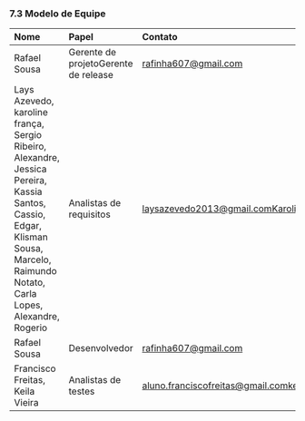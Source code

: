 ### 7.3 Modelo de Equipe

| **Nome** | **Papel** | **Contato** |
| :--- | :--- | :--- |
| Rafael Sousa | Gerente de projetoGerente de release | rafinha607@gmail.com |
| Lays Azevedo, karoline frança, Sergio Ribeiro, Alexandre, Jessica Pereira, Kassia Santos, Cassio, Edgar, Klisman Sousa, Marcelo, Raimundo Notato, Carla Lopes, Alexandre, Rogerio | Analistas de requisitos | laysazevedo2013@gmail.comKaroliene252@gmail.comklisman.sistema@gmail.comnonatorna@gmail.comserginhomorpheus1@gmail.comjessikak1000@hotmail.comxande741@hotmail.com |
| Rafael Sousa | Desenvolvedor | rafinha607@gmail.com |
| Francisco Freitas, Keila Vieira | Analistas de testes | aluno.franciscofreitas@gmail.com[keila.viieira@gmail.com](mailto:keila.viieira@gmail.com) |




